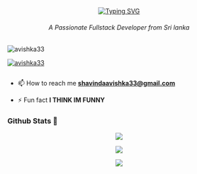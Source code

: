 <div align="center">
<a href="https://youtube.com/c/Nazedev">
    <img
        src="https://readme-typing-svg.herokuapp.com?font=ShadowsIntoLightsize=50&duration=5500&color=f7078&background=FF673200&center=true&vCenter=true&lines=Hello,+I+am+Avishka_Shavinda;Welcome+to+my+GitHub+❄️"
            alt="Typing SVG"
        />
    </a>
</p>
</div>

<h6 align="center">A Passionate Fullstack Developer from Sri lanka</h6>

<p align="left"> <img src="https://komarev.com/ghpvc/?username=avishka33&label=Profile%20views&color=0e75b6&style=flat" alt="avishka33" /> </p>

<p align="left"> <a href="https://github.com/ryo-ma/github-profile-trophy"><img src="https://github-profile-trophy.vercel.app/?username=avishka33" alt="avishka33" /></a> </p>

<p align="left"> <a href="https://twitter.com/" target="blank"><img src="https://img.shields.io/twitter/follow/?logo=twitter&style=for-the-badge" alt="" /></a> </p>

- 📫 How to reach me **shavindaavishka33@gmail.com**

- ⚡ Fun fact **I THINK IM FUNNY**
### Github Stats 🚀

<p align="center"><a href="https://github.com/avishka33"><img src="https://github-readme-stats.vercel.app/api?username=avishka33&show_icons=true&theme=chartreuse-dark"></a></p>
<p align="center"><a href="https://github.com/avishka33"><img src="https://streak-stats.demolab.com/?user=nasedev&theme=chartreuse-dark"></a></p>
<p align="center"><a href="https://github.com/avishka33"><img src="https://github-readme-stats.vercel.app/api/top-langs/?username=avishka33&theme=chartreuse-dark&layout=compact"></a></p> 
